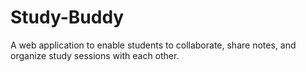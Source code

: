 # Study-Buddy
A web application to enable students to collaborate, share notes, and organize study sessions with each other.
